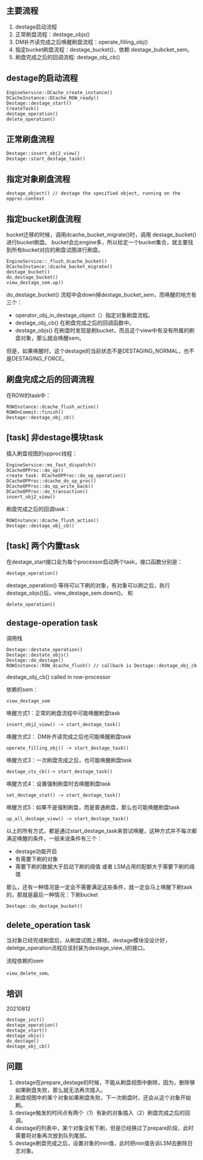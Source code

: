 ## 主要流程
1. destage启动流程
2. 正常刷盘流程：destage_objs()
3. DM补齐读完成之后唤醒刷盘流程：operate_filling_obj()
4. 指定bucket刷盘流程：destage_bucket()，依赖 destage_bubcket_sem。
5. 刷盘完成之后的回调流程: destage_obj_cb()


## destage的启动流程
```
EngineService::DCache_create_instance()
DCacheInstance::DCache_ROW_ready()
Destage::destage_start()
CreateTask()
destage_operation()
delete_operation()
```


## 正常刷盘流程
```
Destage::insert_obj2_view()
Destage::start_destage_task()
```


## 指定对象刷盘流程
```
destage_object() // destage the specified object, running on the opproc-context
```

## 指定bucket刷盘流程
bucket迁移的时候，调用dcache_bucket_migrate()时，调用 destage_bucket() 进行bucket刷盘。
bucket会比engine多，所以给定一个bucket集合，就主要找到所有bucket对应的刷盘试图进行刷盘。
```
EngineService::_flush_dcache_bucket()
DCacheInstance::dcache_backet_migrate()
destage_bucket()
do_destage_bucket()
view_destage_sem.up()
```
do_destage_bucket() 流程中会down掉destage_bucket_sem，而唤醒的地方有三个：
- operator_obj_in_destage_object（）指定对象刷盘流程。
- destage_obj_cb() 在刷盘完成之后的回调函数中。
- destage_objs() 在刷盘时发现是刷bucket，而且这个view中有没有所属的刷盘对象，那么就会唤醒sem。

但是，如果唤醒时，这个destage的当前状态不是DESTAGING_NORMAL，也不是DESTAGING_FORCE。


## 刷盘完成之后的回调流程
在ROW的task中：
```
ROWInstance::dcache_flush_action()
ROWOnCommit::finish()
Destage::destage_obj_cb()
```


## \[task\] 非destage模块task
插入刷盘视图的opproc线程：
```
EngineService::ms_fast_dispatch()
DCacheOPProc::do_op()
create task: DCacheOPProc::do_op_operation()
DCacheOPProc::dcache_do_op_proc()
DCacheOPProc::do_op_write_back()
DCacheOPProc::do_transaction()
insert_obj2_view()
```
刷盘完成之后的回调task：
```
ROWInstance::dcache_flush_action()
Destage::destage_obj_cb()
```

## \[task\] 两个内置task
在destage_start接口会为每个processor启动两个task，接口函数分别是：
```
destage_operation()
```
destage_operation() 等待可以下刷的对象，有对象可以刷之后，执行destage_objs()后，view_destage_sem.down()。
和
```
delete_operation()
```


## destage-operation task
调用栈
```
Destage::destate_operation()
Destage::destate_objs()
Destage::do_destage()
ROWInstance::ROW_dcache_flush() // callback is Destage::destage_obj_cb
```
destage_obj_cb() called in row-processor

依赖的sem：
```
view_destage_sem
```

唤醒方式1：正常的刷盘流程中可能唤醒刷盘task
```
insert_obj2_view() -> start_destage_task()
```

唤醒方式2： DM补齐读完成之后也可能唤醒刷盘task
```
operate_filling_obj() -> start_destage_task()
```
唤醒方式3：一次刷盘完成之后，也可能唤醒刷盘task
```
destage_ctx_cb()-> start_destage_task()
```
唤醒方式4：设置强制刷盘时去唤醒刷盘task
```
set_destage_stat() -> start_destage_task()
```
唤醒方式5：如果不是强制刷盘，而是普通刷盘，那么也可能唤醒刷盘task
```
up_all_destage_view() -> start_destage_task()
```
以上的所有方式，都是通过start_destage_task来尝试唤醒，这种方式并不每次都满足唤醒的条件，一般来说条件有三个：
- destage功能开启
- 有需要下刷的对象
- 需要下刷的数据大于启动下刷的阈值 或者 LSM占用的配额大于需要下刷的阈值

那么，还有一种情况是一定会不需要满足这些条件，就一定会马上唤醒下刷task的，那就是最后一种情况：下刷bucket
```
Destage::do_destage_bucket()
```


## delete_operation task
当对象已经完成刷盘后，从刷盘试图上移除。destage模块没设计好，deletge_operation流程应该封装为destage_view_t的接口。

流程依赖的sem
```
view_delete_sem。
```


## 培训
20210812
```
destage_init()
destage_operation()
destage_start()
destage_objs()
do_destage()
destage_obj_cb()
```

##  问题
1. destage在prepare_destage的时候，不能从刷盘视图中删除，因为，删除够如果刷盘失败，那么就无法再次插入。
1. 刷盘视图中的某个对象如果刷盘失败，下一次刷盘时，还会从这个对象开始刷。
1. destage触发的时间点有两个（1）有新的对象插入（2）刷盘完成之后的回调。
1. destage的列表中，某个对象没有下刷，但是已经换过了prepare阶段，此时需要将对象再次放到队列尾部。
1. destage刷盘完成之后，设置对象的min值，此时把min值告诉LSM去删除日志对象。

